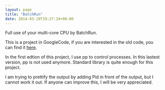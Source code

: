```yaml
---
layout: page
title: "BatchRun"
date: 2014-03-19T19:27:24+08:00
---
```


Full use of your multi-core CPU by BatchRun.

This is a project in GoogleCode, if you are interested in the old code, you can find it [here](https://code.google.com/p/batchrun/).

In the first edtion of this project, I use pp to control processes. In this lastest version, pp is not used anymore. Standard library is quite enough for this project.

I am trying to prettify the output by adding Pid in front of the output, but I cannot work it out. If anyone can improve this, I will be very appreciated. 
